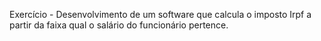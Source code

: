 Exercício - Desenvolvimento de um software que calcula o imposto Irpf a partir da faixa qual o salário do funcionário pertence.
